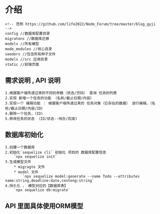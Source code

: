 # 介绍
	<!-- 范例 https://github.com/life2022/Node_Forum/tree/master/blog_gyji -->
	config //数据库配置目录
	migratons //数据库迁移
	models //所有模型
	mode_modules //核心目录
	seeders //包含所有种子文件
	models //src 应用目录
	static //前端页面

	
## 需求说明 , API 说明
	1.根据客户端传递过来的不同的参数（状态/页码） 查询 任务的列表
	2.实现 新增一个任务的功能 （名称/截止日期/内容）
	3.实现一个 编辑功能 ： 根据客户端传递过来的 任务对象（已存在的数据） 进行编辑，（名称/截止日期/内容/ID）
	4.删除一个任务，（ID)
	5.修改任务的状态 （ID/状态--待办/完成)

## 数据库初始化
	1.创建一个数据库
	2.初始化`sequelize cli` 初始化 项目的 数据库配置信息
		`npx sequelize init`
	3.生成模型文件
		* migragte 文件
		* model 文件
			`npx sequelize model:generate --name Todo --attributes name:string,deadline:date,conteng:string`
	4.持久化 ， 模型对应的【数据库表】
	 	`npx sequelize db:migrate`

## API 里面具体使用ORM模型

